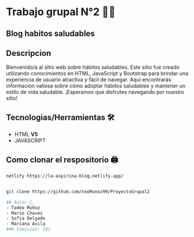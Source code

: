 # Trabajo grupal N°2 👨‍💻
## Blog habitos saludables


## Descripcion

Bienvenido/a al sitio web sobre hábitos saludables. Este sitio fue creado utilizando conocimientos en HTML, JavaScript y Bootstrap para brindar una experiencia de usuario atractiva y fácil de navegar. Aquí encontrarás información valiosa sobre cómo adoptar hábitos saludables y mantener un estilo de vida saludable. ¡Esperamos que disfrutes navegando por nuestro sitio!

## Tecnologias/Herramientas 🛠

- HTML **V5**
- JAVASCRIPT

## Como clonar el respositorio 🖨

```bash
netlify https://la-aspirina-blog.netlify.app/


git clone https://github.com/teoMunoz99/ProyectoGrupal2

## Autor 👦
- Tadeo Muñoz
- Mario Chavez
- Sofia Delgado
- Mariana Avila
### Comision: 39i